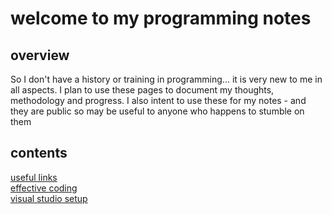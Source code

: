 # welcome to my programming notes

## overview

So I don't have a history or training in programming... it is very new to me in all aspects. I plan to use these pages to document my thoughts, methodology and progress. I also intent to use these for my notes - and they are public so may be useful to anyone who happens to stumble on them

## contents

[useful links](/links)  
[effective coding](/environment)  
[visual studio setup](/vssetup)
